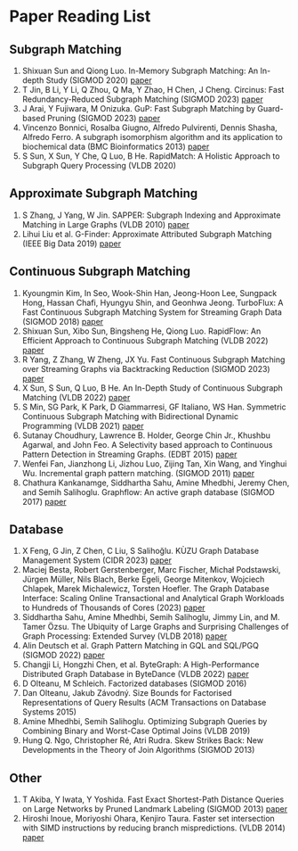 # Paper Reading List

## Subgraph Matching
1. Shixuan Sun and Qiong Luo. In-Memory Subgraph Matching: An In-depth Study (SIGMOD 2020) [paper](paper/sm_study.pdf)
2. T Jin, B Li, Y Li, Q Zhou, Q Ma, Y Zhao, H Chen, J Cheng. Circinus: Fast Redundancy-Reduced Subgraph Matching (SIGMOD 2023) [paper](paper/sm_circinus.pdf)
3. J Arai, Y Fujiwara, M Onizuka. GuP: Fast Subgraph Matching by Guard-based Pruning (SIGMOD 2023) [paper](paper/sm_gup.pdf)
4. Vincenzo Bonnici, Rosalba Giugno, Alfredo Pulvirenti, Dennis Shasha, Alfredo Ferro. A subgraph isomorphism algorithm and its application to biochemical data (BMC Bioinformatics 2013) [paper](paper/sm_ri.pdf)
5. S Sun, X Sun, Y Che, Q Luo, B He. RapidMatch: A Holistic Approach to Subgraph Query Processing (VLDB 2020)

## Approximate Subgraph Matching
1. S Zhang, J Yang, W Jin. SAPPER: Subgraph Indexing and Approximate Matching in Large Graphs (VLDB 2010) [paper](paper/sm_sapper.pdf)
2. Lihui Liu et al. G-Finder: Approximate Attributed Subgraph Matching (IEEE Big Data 2019) [paper](paper/sm_g_finder.pdf)

## Continuous Subgraph Matching
1. Kyoungmin Kim, In Seo, Wook-Shin Han, Jeong-Hoon Lee, Sungpack Hong, Hassan Chafi, Hyungyu Shin, and Geonhwa Jeong. TurboFlux: A Fast Continuous Subgraph Matching System for Streaming Graph Data (SIGMOD 2018) [paper](paper/csm_turboflux.pdf)
2. Shixuan Sun, Xibo Sun, Bingsheng He, Qiong Luo. RapidFlow: An Efficient Approach to Continuous Subgraph Matching (VLDB 2022) [paper](paper/csm_rapidflow.pdf)
3. R Yang, Z Zhang, W Zheng, JX Yu. Fast Continuous Subgraph Matching over Streaming Graphs via Backtracking Reduction (SIGMOD 2023) [paper](paper/csm_calig.pdf)
4. X Sun, S Sun, Q Luo, B He. An In-Depth Study of Continuous Subgraph Matching (VLDB 2022) [paper](paper/csm_study.pdf)
5. S Min, SG Park, K Park, D Giammarresi, GF Italiano, WS Han. Symmetric Continuous Subgraph Matching with Bidirectional Dynamic Programming (VLDB 2021) [paper](paper/symbi.pdf)
6. Sutanay Choudhury, Lawrence B. Holder, George Chin Jr., Khushbu Agarwal, and
John Feo. A Selectivity based approach to Continuous Pattern Detection
in Streaming Graphs. (EDBT 2015) [paper](paper/csm_sjtree.pdf)
7. Wenfei Fan, Jianzhong Li, Jizhou Luo, Zijing Tan, Xin Wang, and Yinghui Wu. Incremental graph pattern matching. (SIGMOD 2011) [paper](paper/csm_incisomat.pdf)
8. Chathura Kankanamge, Siddhartha Sahu, Amine Mhedbhi, Jeremy Chen, and
Semih Salihoglu. Graphflow: An active graph database (SIGMOD 2017) [paper](paper/csm_graphflow.pdf)

## Database
1. X Feng, G Jin, Z Chen, C Liu, S Salihoğlu. KÙZU Graph Database Management System (CIDR 2023) [paper](paper/db_kuzu.pdf)
2. Maciej Besta, Robert Gerstenberger, Marc Fischer, Michał Podstawski, Jürgen Müller, Nils Blach, Berke Egeli, George Mitenkov, Wojciech Chlapek, Marek Michalewicz, Torsten Hoefler. The Graph Database Interface: Scaling Online Transactional and Analytical Graph Workloads to Hundreds of Thousands of Cores (2023) [paper](paper/db_gdi.pdf)
3. Siddhartha Sahu, Amine Mhedhbi, Semih Salihoglu, Jimmy Lin, and M. Tamer Özsu. The Ubiquity of Large Graphs and Surprising Challenges of Graph Processing: Extended Survey (VLDB 2018) [paper](paper/db_ubiquity_of_large_graphs.pdf)
4. Alin Deutsch et al. Graph Pattern Matching in GQL and SQL/PGQ (SIGMOD 2022) [paper](paper/db_gql.pdf)
5. Changji Li, Hongzhi Chen, et al. ByteGraph: A High-Performance Distributed Graph Database in ByteDance (VLDB 2022) [paper](paper/db_bytegraph.pdf)
6. D Olteanu, M Schleich. Factorized databases (SIGMOD 2016)
7. Dan Olteanu, Jakub Závodný. Size Bounds for Factorised Representations of Query Results (ACM Transactions on Database Systems 2015)
8. Amine Mhedhbi, Semih Salihoglu. Optimizing Subgraph Queries by Combining Binary and Worst-Case Optimal Joins (VLDB 2019)
9. Hung Q. Ngo, Christopher Ré, Atri Rudra. Skew Strikes Back: New Developments in the Theory of Join Algorithms (SIGMOD 2013)

## Other
1. T Akiba, Y Iwata, Y Yoshida. Fast Exact Shortest-Path Distance Queries on Large Networks by Pruned Landmark Labeling (SIGMOD 2013) [paper](paper/o_2_hop_cover.pdf)
2. Hiroshi Inoue, Moriyoshi Ohara, Kenjiro Taura. Faster set intersection with SIMD instructions by reducing branch mispredictions. (VLDB 2014) [paper](paper/o_set_intersection_simd.pdf)
